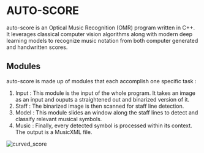 # AUTO-SCORE
auto-score is an Optical Music Recognition (OMR) program written in C++. It leverages classical computer vision algorithms along with modern deep learning models to recognize music notation from both computer generated and handwritten scores.

## Modules
auto-score is made up of modules that each accomplish one specific task : 

1. Input : This module is the input of the whole program. It takes an image as an input and ouputs a straightened out and binarized version of it.
2. Staff : The binarized image is then scanned for staff line detection.
3. Model : This module slides an window along the staff lines to detect and classify relevant musical symbols.
4. Music : Finally, every detected symbol is processed within its context. The output is a MusicXML file.

![curved_score]("pictures/anotated_curved.png")